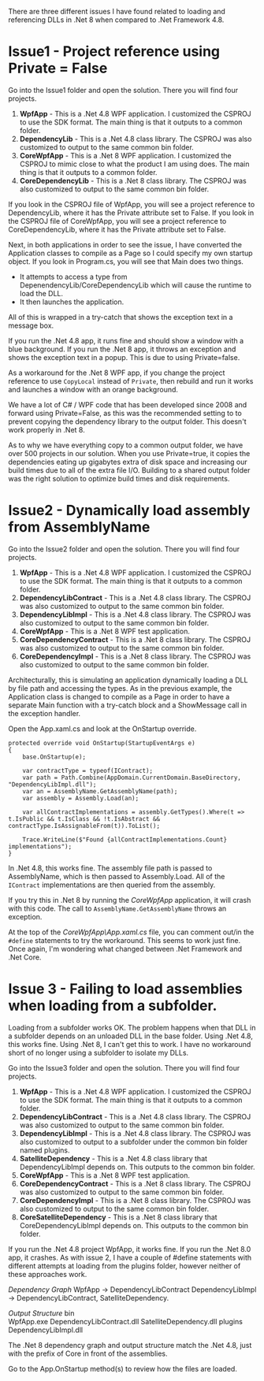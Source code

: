 
There are three different issues I have found related to loading and referencing DLLs in .Net 8 when compared to .Net Framework 4.8.

# Issue1 - Project reference using Private = False

Go into the Issue1 folder and open the solution.  There you will find four projects.

1. **WpfApp** - This is a .Net 4.8 WPF application.  I customized the CSPROJ to use the SDK format.  The main thing is that it outputs to a common folder.
2. **DependencyLib** - This is a .Net 4.8 class library. The CSPROJ was also customized to output to the same common bin folder.
3. **CoreWpfApp** - This is a .Net 8 WPF application.  I customized the CSPROJ to mimic close to what the product I am using does.  The main thing is that it outputs to a common folder.
4. **CoreDependencyLib** - This is a .Net 8 class library. The CSPROJ was also customized to output to the same common bin folder.

If you look in the CSPROJ file of WpfApp, you will see a project reference to DependencyLib, where it has the Private attribute set to False.
If you look in the CSPROJ file of CoreWpfApp, you will see a project reference to CoreDependencyLib, where it has the Private attribute set to False.

Next, in both applications in order to see the issue, I have converted the Application classes to compile as a Page so I could specify my own startup object.  If you look in Program.cs, you will see that Main does two things.
- It attempts to access a type from DepenendencyLib/CoreDependencyLib which will cause the runtime to load the DLL.
- It then launches the application.

All of this is wrapped in a try-catch that shows the exception text in a message box.

If you run the .Net 4.8 app, it runs fine and should show a window with a blue background.
If you run the .Net 8 app, it throws an exception and shows the exception text in a popup.  This is due to using Private=false.

As a workaround for the .Net 8 WPF app, if you change the project reference to use `CopyLocal` instead of `Private`, then rebuild and run it works and launches a window with an orange background.

We have a lot of C# / WPF code that has been developed since 2008 and forward using Private=False, as this was the recommended setting to to prevent copying the dependency library to the output folder.  This doesn't work properly in .Net 8.

As to why we have everything copy to a common output folder, we have over 500 projects in our solution.  When you use Private=true, it copies the dependencies eating up gigabytes extra of disk space and increasing our build times due to all of the extra file I/O.  Building to a shared output folder was the right solution to optimize build times and disk requirements.

# Issue2 - Dynamically load assembly from AssemblyName
Go into the Issue2 folder and open the solution.  There you will find four projects.

1. **WpfApp** - This is a .Net 4.8 WPF application.  I customized the CSPROJ to use the SDK format.  The main thing is that it outputs to a common folder.
2. **DependencyLibContract** - This is a .Net 4.8 class library. The CSPROJ was also customized to output to the same common bin folder.
3. **DependencyLibImpl** - This is a .Net 4.8 class library. The CSPROJ was also customized to output to the same common bin folder.
4. **CoreWpfApp** - This is a .Net 8 WPF test application.  
5. **CoreDependencyContract** - This is a .Net 8 class library. The CSPROJ was also customized to output to the same common bin folder.
6. **CoreDependencyImpl** - This is a .Net 8 class library. The CSPROJ was also customized to output to the same common bin folder.

Architecturally, this is simulating an application dynamically loading a DLL by file path and accessing the types. As in the previous example, the Application class is changed to compile as a Page in order to have a separate Main function with a try-catch block and a ShowMessage call in the exception handler.

Open the App.xaml.cs and look at the OnStartup override.
```
protected override void OnStartup(StartupEventArgs e)
{
    base.OnStartup(e);

    var contractType = typeof(IContract);
    var path = Path.Combine(AppDomain.CurrentDomain.BaseDirectory, "DependencyLibImpl.dll");
    var an = AssemblyName.GetAssemblyName(path);
    var assembly = Assembly.Load(an);

    var allContractImplementations = assembly.GetTypes().Where(t => t.IsPublic && t.IsClass && !t.IsAbstract && contractType.IsAssignableFrom(t)).ToList();

    Trace.WriteLine($"Found {allContractImplementations.Count} implementations");
}
```

In .Net 4.8, this works fine.  The assembly file path is passed to AssemblyName, which is then passed to Assembly.Load.  All of the `IContract` implementations are then queried from the assembly.

If you try this in .Net 8 by running the *CoreWpfApp* application, it will crash with this code.  The call to `AssemblyName.GetAssemblyName` throws an exception.

At the top of the *CoreWpfApp\App.xaml.cs* file, you can comment out/in the `#define` statements to try the workaround.  This seems to work just fine.  Once again, I'm wondering what changed between .Net Framework and .Net Core.

# Issue 3 - Failing to load assemblies when loading from a subfolder.
Loading from a subfolder works OK.  The problem happens when that DLL in a subfolder depends on an unloaded DLL in the base folder.   Using .Net 4.8, this works fine.  Using .Net 8, I can't get this to work.  I have no workaround short of no longer using a subfolder to isolate my DLLs.

Go into the Issue3 folder and open the solution.  There you will find four projects.
1. **WpfApp** - This is a .Net 4.8 WPF application.  I customized the CSPROJ to use the SDK format.  The main thing is that it outputs to a common folder.
2. **DependencyLibContract** - This is a .Net 4.8 class library. The CSPROJ was also customized to output to the same common bin folder.
3. **DependencyLibImpl** - This is a .Net 4.8 class library. The CSPROJ was also customized to output to a subfolder under the common bin folder named plugins.
4. **SatelliteDependency** - This is a .Net 4.8 class library that DependencyLibImpl depends on. This outputs to the common bin folder.
5. **CoreWpfApp** - This is a .Net 8 WPF test application.  
6. **CoreDependencyContract** - This is a .Net 8 class library. The CSPROJ was also customized to output to the same common bin folder.
7. **CoreDependencyImpl** - This is a .Net 8 class library. The CSPROJ was also customized to output to the same common bin folder.
8. **CoreSatelliteDependency** - This is a .Net 8 class library that CoreDependencyLibImpl depends on.  This outputs to the common bin folder.


If you run the .Net 4.8 project WpfApp, it works fine.   If you run the .Net 8.0 app, it crashes.  As with issue 2, I have a couple of #define statements with different attempts at loading from the plugins folder, however neither of these approaches work.

*Dependency Graph*
WpfApp -> DependencyLibContract
DependencyLibImpl -> DependencyLibContract, SatelliteDependency.

*Output Structure*
bin\
    WpfApp.exe
    DependencyLibContract.dll
    SatelliteDependency.dll
    plugins\
        DependencyLibImpl.dll

The .Net 8 dependency graph and output structure match the .Net 4.8, just with the prefix of Core in front of the assemblies.

Go to the App.OnStartup method(s) to review how the files are loaded.